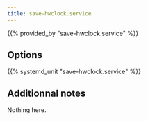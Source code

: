 ```yaml
---
title: save-hwclock.service
---
```


{{% provided_by "save-hwclock.service" %}}

## Options

{{% systemd_unit "save-hwclock.service" %}}

## Additionnal notes

Nothing here.